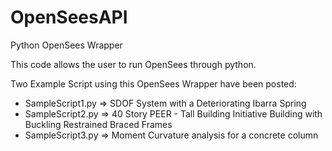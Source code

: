 # OpenSeesAPI
Python OpenSees Wrapper

This code allows the user to run OpenSees through python. 

Two Example Script using this OpenSees Wrapper have been posted:
- SampleScript1.py => SDOF System with a Deteriorating Ibarra Spring
- SampleScript2.py => 40 Story PEER - Tall Building Initiative Building with Buckling Restrained Braced Frames
- SampleScript3.py => Moment Curvature analysis for a concrete column